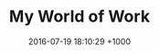 ---
layout: post
title:  "My World of Work"
date:   2016-07-19 18:10:29 +1000
category: portfolioTop
summary: www.myworldofwork.co.uk
description: Skills Development Scotland&rsquo;s (SDS) award-winning careers information and advice web service
---